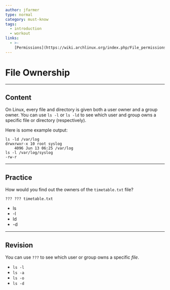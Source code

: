 ```yaml
---
author: jfarmer
type: normal
category: must-know
tags:
  - introduction
  - workout
links:
  - >-
    [Permissions](https://wiki.archlinux.org/index.php/File_permissions_and_attributes){website}
---
```


# File Ownership


---

## Content

On Linux, every file and directory is given both a user owner and a group owner.  You can use `ls -l` or `ls -ld` to see which user and group owns a specific file or directory (respectively).

Here is some example output:

```plain-text
ls -ld /var/log
drwxrwxr-x 10 root syslog
    4096 Jun 13 06:25 /var/log
ls -l /var/log/syslog
-rw-r
```


---

## Practice

How would you find out the owners of the `timetable.txt` file?

```plain-text
??? ??? timetable.txt
```

- ls
- -l
- ld
- -d


---

## Revision

You can use `???` to see which user or group owns a specific *file*.

- `ls -l`
- `ls -a`
- `ls -o`
- `ls -d`
